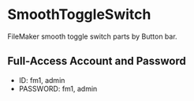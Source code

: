 # SmoothToggleSwitch
FileMaker smooth toggle switch parts by Button bar.
  
## Full-Access Account and Password
- ID: fm1, admin<br>
- PASSWORD: fm1, admin
